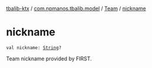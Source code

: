 [tbalib-ktx](../../index.md) / [com.npmanos.tbalib.model](../index.md) / [Team](index.md) / [nickname](./nickname.md)

# nickname

`val nickname: `[`String`](https://kotlinlang.org/api/latest/jvm/stdlib/kotlin/-string/index.html)`?`

Team nickname provided by FIRST.

